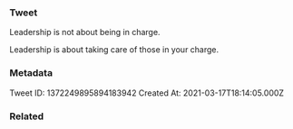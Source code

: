 ### Tweet
Leadership is not about being in charge.

Leadership is about taking care of those in your charge.

### Metadata
Tweet ID: 1372249895894183942
Created At: 2021-03-17T18:14:05.000Z

### Related

